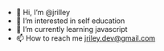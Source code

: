 - 👋 Hi, I’m @jrilley
- 👀 I’m interested in self education
- 🌱 I’m currently learning javascript
- 📫 How to reach me jriley.dev@gmail.com
